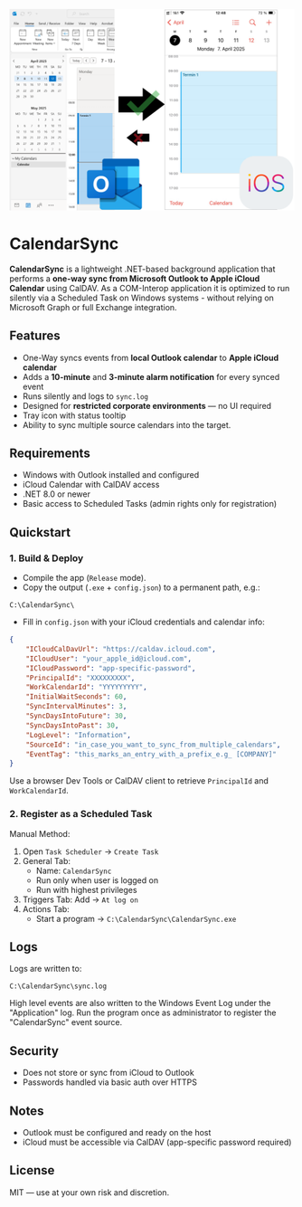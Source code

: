 ﻿![CalendarSync Illustrations](illustration.png "Calendar Sync")


# CalendarSync

**CalendarSync** is a lightweight .NET-based background application that performs a **one-way sync from Microsoft Outlook to Apple iCloud Calendar** using CalDAV. 
As a COM-Interop application it is optimized to run silently via a Scheduled Task on Windows systems - without relying on Microsoft Graph or full Exchange integration.

## Features

- One-Way syncs events from **local Outlook calendar** to **Apple iCloud calendar**
- Adds a **10-minute** and **3-minute alarm notification** for every synced event
- Runs silently and logs to `sync.log`
- Designed for **restricted corporate environments** — no UI required
- Tray icon with status tooltip
- Ability to sync multiple source calendars into the target.

## Requirements

- Windows with Outlook installed and configured
- iCloud Calendar with CalDAV access
- .NET 8.0 or newer
- Basic access to Scheduled Tasks (admin rights only for registration)

## Quickstart

### 1. Build & Deploy

- Compile the app (`Release` mode).
- Copy the output (`.exe` + `config.json`) to a permanent path, e.g.:

```
C:\CalendarSync\
```

- Fill in `config.json` with your iCloud credentials and calendar info:

```json
{
    "ICloudCalDavUrl": "https://caldav.icloud.com",
    "ICloudUser": "your_apple_id@icloud.com",
    "ICloudPassword": "app-specific-password",
    "PrincipalId": "XXXXXXXXX",
    "WorkCalendarId": "YYYYYYYYY",
    "InitialWaitSeconds": 60,
    "SyncIntervalMinutes": 3,
    "SyncDaysIntoFuture": 30,
    "SyncDaysIntoPast": 30,
    "LogLevel": "Information",
    "SourceId": "in_case_you_want_to_sync_from_multiple_calendars",
	"EventTag": "this_marks_an_entry_with_a_prefix_e.g_ [COMPANY]"
}
```

Use a browser Dev Tools or CalDAV client to retrieve `PrincipalId` and `WorkCalendarId`.

### 2. Register as a Scheduled Task

Manual Method:

1. Open `Task Scheduler` → `Create Task`
2. General Tab:
   - Name: `CalendarSync`
   - Run only when user is logged on
   - Run with highest privileges
3. Triggers Tab: Add → `At log on`
4. Actions Tab:
   - Start a program → `C:\CalendarSync\CalendarSync.exe`

## Logs

Logs are written to:
```
C:\CalendarSync\sync.log
```
High level events are also written to the Windows Event Log under the
"Application" log. Run the program once as administrator to register the
"CalendarSync" event source.

## Security

- Does not store or sync from iCloud to Outlook
- Passwords handled via basic auth over HTTPS

## Notes

- Outlook must be configured and ready on the host
- iCloud must be accessible via CalDAV (app-specific password required)

## License

MIT — use at your own risk and discretion.
